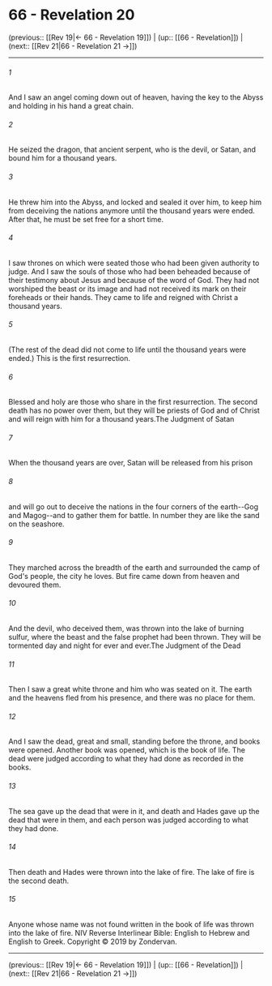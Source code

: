 # 66 - Revelation 20

(previous:: [[Rev 19|← 66 - Revelation 19]]) | (up:: [[66 - Revelation]]) | (next:: [[Rev 21|66 - Revelation 21 →]])

***


###### 1 
And I saw an angel coming down out of heaven, having the key to the Abyss and holding in his hand a great chain. 

###### 2 
He seized the dragon, that ancient serpent, who is the devil, or Satan, and bound him for a thousand years. 

###### 3 
He threw him into the Abyss, and locked and sealed it over him, to keep him from deceiving the nations anymore until the thousand years were ended. After that, he must be set free for a short time. 

###### 4 
I saw thrones on which were seated those who had been given authority to judge. And I saw the souls of those who had been beheaded because of their testimony about Jesus and because of the word of God. They had not worshiped the beast or its image and had not received its mark on their foreheads or their hands. They came to life and reigned with Christ a thousand years. 

###### 5 
(The rest of the dead did not come to life until the thousand years were ended.) This is the first resurrection. 

###### 6 
Blessed and holy are those who share in the first resurrection. The second death has no power over them, but they will be priests of God and of Christ and will reign with him for a thousand years.The Judgment of Satan 

###### 7 
When the thousand years are over, Satan will be released from his prison 

###### 8 
and will go out to deceive the nations in the four corners of the earth--Gog and Magog--and to gather them for battle. In number they are like the sand on the seashore. 

###### 9 
They marched across the breadth of the earth and surrounded the camp of God's people, the city he loves. But fire came down from heaven and devoured them. 

###### 10 
And the devil, who deceived them, was thrown into the lake of burning sulfur, where the beast and the false prophet had been thrown. They will be tormented day and night for ever and ever.The Judgment of the Dead 

###### 11 
Then I saw a great white throne and him who was seated on it. The earth and the heavens fled from his presence, and there was no place for them. 

###### 12 
And I saw the dead, great and small, standing before the throne, and books were opened. Another book was opened, which is the book of life. The dead were judged according to what they had done as recorded in the books. 

###### 13 
The sea gave up the dead that were in it, and death and Hades gave up the dead that were in them, and each person was judged according to what they had done. 

###### 14 
Then death and Hades were thrown into the lake of fire. The lake of fire is the second death. 

###### 15 
Anyone whose name was not found written in the book of life was thrown into the lake of fire. NIV Reverse Interlinear Bible: English to Hebrew and English to Greek. Copyright © 2019 by Zondervan.

***

(previous:: [[Rev 19|← 66 - Revelation 19]]) | (up:: [[66 - Revelation]]) | (next:: [[Rev 21|66 - Revelation 21 →]])

